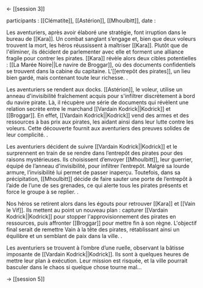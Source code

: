 <- [[session 3]]

participants : [[Clématite]], [[Astérion]], [[Mhoulbitt]], 
date : 

Les aventuriers, après avoir élaboré une stratégie, font irruption dans le bureau de [[Kara]]. Un combat sanglant s’engage et, bien que deux voleurs trouvent la mort, les héros réussissent à maîtriser [[Kara]]. Plutôt que de l'éliminer, ils décident de parlementer avec elle et forment une alliance fragile pour contrer les pirates. [[Kara]] révèle alors deux cibles potentielles : [[La Marée Noire||Le navire de Broggar]], où des documents confidentiels se trouvent dans la cabine du capitaine. L'[[entrepôt des pirates]], un lieu bien gardé, mais contenant toute leur richesse. .

Les aventuriers se rendent aux docks. [[Astérion]], le voleur, utilise un anneau d'invisibilité fraîchement acquis pour s'infiltrer discrètement à bord du navire pirate. Là, il récupère une série de documents qui révèlent une relation secrète entre le marchand [[Vardain Kodrick||Kodrick]] et [[Broggar]]. En effet, [[Vardain Kodrick||Kodrick]] vend des armes et des ressources à bas prix aux pirates, les aidant ainsi dans leur lutte contre les voleurs. Cette découverte fournit aux aventuriers des preuves solides de leur complicité. .

Les aventuriers décident de suivre [[Vardain Kodrick||Kodrick]] et le surprennent en train de se rendre dans l’entrepôt des pirates pour des raisons mystérieuses. Ils choisissent d’envoyer [[Mhoulbitt]], leur guerrier, équipé de l’anneau d'invisibilité, pour infiltrer l’entrepôt. Malgré sa lourde armure, l’invisibilité lui permet de passer inaperçu. Toutefois, dans sa précipitation, [[Mhoulbitt]] décide de faire sauter une porte de l’entrepôt à l’aide de l’une de ses grenades, ce qui alerte tous les pirates présents et force le groupe à se replier. .

Nos héros se retirent alors dans les égouts pour retrouver [[Kara]] et [[Vain le Vif]]. Ils mettent au point un nouveau plan : capturer [[Vardain Kodrick||Kodrick]] pour stopper l'approvisionnement des pirates en ressources, puis affronter [[Broggar]] pour mettre fin à son règne. L'objectif final serait de remettre Vain à la tête des pirates, rétablissant ainsi un équilibre et un semblant de paix dans la ville. .

Les aventuriers se trouvent à l’ombre d’une ruelle, observant la bâtisse imposante de [[Vardain Kodrick||Kodrick]]. Ils sont à quelques heures de mettre leur plan à exécution. Leur mission est risquée, et la ville pourrait basculer dans le chaos si quelque chose tourne mal…

-> [[session 5]]
